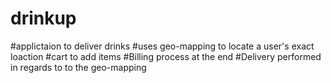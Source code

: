 # drinkup
#applictaion to deliver drinks 
#uses geo-mapping to locate a user's exact loaction
#cart to add items
#Billing process at the end 
#Delivery performed in regards to to the geo-mapping
